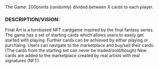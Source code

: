 The Game:
200points (randomly) divided between X cards to each player. 

### DESCRIPTION/VISION:
Final Art is a turnbased NFT cardgame inspired by the final fantasy series.
The game has a set of starting cards which allows users to easily get started with playing.
Further cards can be achieved by either playing or purchaing.
Users can navigate to the marketplace and buy/sell their cards. (The cards from the starting set can never be traded/sold/bough)
New cards are added to the marketplace created by real artists with real signatures (NFT).
